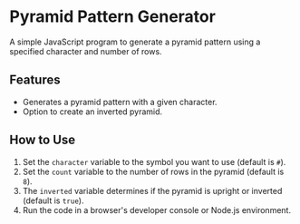 # Pyramid Pattern Generator

A simple JavaScript program to generate a pyramid pattern using a specified character and number of rows.

## Features
- Generates a pyramid pattern with a given character.
- Option to create an inverted pyramid.

## How to Use
1. Set the `character` variable to the symbol you want to use (default is `#`).
2. Set the `count` variable to the number of rows in the pyramid (default is `8`).
3. The `inverted` variable determines if the pyramid is upright or inverted (default is `true`).
4. Run the code in a browser's developer console or Node.js environment.
